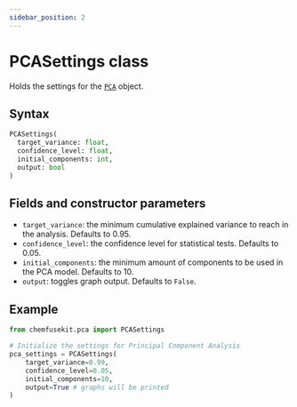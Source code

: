 ```yaml
---
sidebar_position: 2
---
```


# PCASettings class

Holds the settings for the [`PCA`](./pca.md) object.

## Syntax

```python
PCASettings(
  target_variance: float,
  confidence_level: float,
  initial_components: int,
  output: bool
)
```

## Fields and constructor parameters

- `target_variance`: the minimum cumulative explained variance to reach in the analysis.
  Defaults to 0.95.
- `confidence_level`: the confidence level for statistical tests. Defaults to 0.05.
- `initial_components`: the minimum amount of components to be used in the PCA model.
  Defaults to 10.
- `output`: toggles graph output. Defaults to `False`.

## Example

```python
from chemfusekit.pca import PCASettings

# Initialize the settings for Principal Component Analysis
pca_settings = PCASettings(
    target_variance=0.99,
    confidence_level=0.05,
    initial_components=10,
    output=True # graphs will be printed
)
```